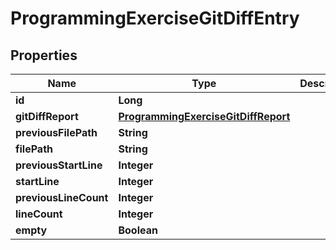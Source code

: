 

# ProgrammingExerciseGitDiffEntry


## Properties

| Name | Type | Description | Notes |
|------------ | ------------- | ------------- | -------------|
|**id** | **Long** |  |  [optional] |
|**gitDiffReport** | [**ProgrammingExerciseGitDiffReport**](ProgrammingExerciseGitDiffReport.md) |  |  [optional] |
|**previousFilePath** | **String** |  |  [optional] |
|**filePath** | **String** |  |  [optional] |
|**previousStartLine** | **Integer** |  |  [optional] |
|**startLine** | **Integer** |  |  [optional] |
|**previousLineCount** | **Integer** |  |  [optional] |
|**lineCount** | **Integer** |  |  [optional] |
|**empty** | **Boolean** |  |  [optional] |



